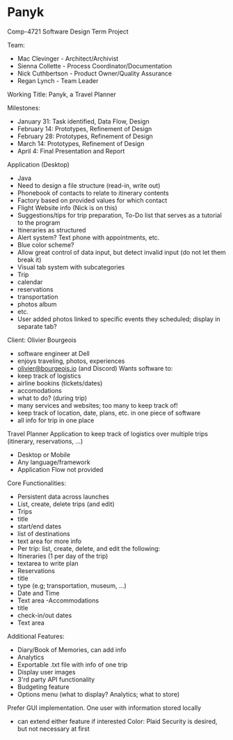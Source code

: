 # Panyk
Comp-4721 Software Design Term Project

Team:
 - Mac Clevinger - Architect/Archivist
 - Sienna Collette - Process Coordinator/Documentation
 - Nick Cuthbertson - Product Owner/Quality Assurance
 - Regan Lynch - Team Leader

Working Title: Panyk, a Travel Planner

Milestones:
 - January 31: Task identified, Data Flow, Design
 - February 14: Prototypes, Refinement of Design
 - February 28: Prototypes, Refinement of Design
 - March 14: Prototypes, Refinement of Design
 - April 4: Final Presentation and Report

Application (Desktop)
 - Java
 - Need to design a file structure (read-in, write out)
 - Phonebook of contacts to relate to itinerary contents
  - Factory based on provided values for which contact
 - Flight Website info (Nick is on this)
 - Suggestions/tips for trip preparation, To-Do list that serves as a tutorial to the program
 - Itineraries as structured
 - Alert system? Text phone with appointments, etc.
 - Blue color scheme?
 - Allow great control of data input, but detect invalid input (do not let them break it)
 - Visual tab system with subcategories
  - Trip
   - calendar
   - reservations
   - transportation
   - photos album
   - etc.
 - User added photos linked to specific events they scheduled; display in separate tab?

Client: Olivier Bourgeois
 - software engineer at Dell
 - enjoys traveling, photos, experiences
 - olivier@bourgeois.io (and Discord)
Wants software to:
 - keep track of logistics
  - airline bookins (tickets/dates)
  - accomodations
  - what to do? (during trip)
  - many services and websites; too many to keep track of!
 - keep track of location, date, plans, etc. in one piece of software
 - all info for trip in one place

Travel Planner Application to keep track of logistics over multiple trips (itinerary, reservations, ...)
 - Desktop or Mobile
 - Any language/framework
 - Application Flow not provided

Core Functionalities:
 - Persistent data across launches
 - List, create, delete trips (and edit)
 - Trips
  - title
  - start/end dates
  - list of destinations
  - text area for more info
 - Per trip: list, create, delete, and edit the following:
  - Itineraries (1 per day of the trip)
   - textarea to write plan
  - Reservations
   - title
   - type (e.g; transportation, museum, ...)
   - Date and Time
   - Text area
  -Accommodations
   - title
   - check-in/out dates
   - Text area

Additional Features:
 - Diary/Book of Memories, can add info
 - Analytics
 - Exportable .txt file with info of one trip
 - Display user images
 - 3'rd party API functionality
 - Budgeting feature
 - Options menu (what to display? Analytics; what to store)

Prefer GUI implementation.
One user with information stored locally
 - can extend either feature if interested
Color: Plaid
Security is desired, but not necessary at first
